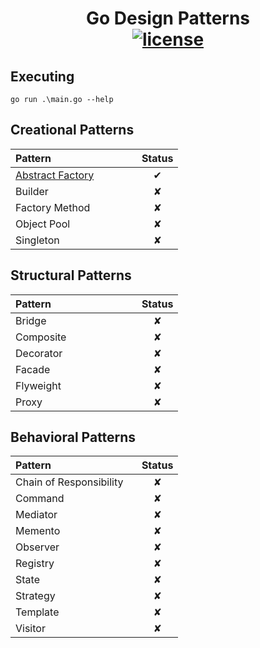 <p align="center">
  <h1 align="center">
    Go Design Patterns
    <br>
    <a href="https://opensource.org/licenses/Apache-2.0" ><img alt="license" src="https://img.shields.io/badge/License-Apache%202.0-blue.svg" /></a>
  </h1>
</p>

## Executing
```
go run .\main.go --help
```

## Creational Patterns

|Pattern &nbsp; &nbsp; &nbsp; &nbsp; &nbsp; &nbsp; &nbsp; &nbsp; &nbsp; &nbsp; &nbsp; &nbsp; &nbsp; &nbsp; &nbsp;|Status|
|:------|:----:|
| [Abstract Factory](/creational/abstract_factory) | ✔ |
| Builder | ✘ |
| Factory Method | ✘ |
| Object Pool | ✘ |
| Singleton | ✘ |

## Structural Patterns

|Pattern &nbsp; &nbsp; &nbsp; &nbsp; &nbsp; &nbsp; &nbsp; &nbsp; &nbsp; &nbsp; &nbsp; &nbsp; &nbsp; &nbsp; &nbsp;|Status|
|:------|:----:|
| Bridge | ✘  |
| Composite | ✘  |
| Decorator | ✘  |
| Facade | ✘  |
| Flyweight | ✘  |
| Proxy | ✘  |

## Behavioral Patterns

|Pattern &nbsp; &nbsp; &nbsp; &nbsp; &nbsp; &nbsp; &nbsp; &nbsp; &nbsp; &nbsp; &nbsp; &nbsp; &nbsp; &nbsp; &nbsp;|Status|
|:------|:----:|
| Chain of Responsibility | ✘ |
| Command | ✘  |
| Mediator | ✘ |
| Memento | ✘ |
| Observer | ✘ |
| Registry | ✘ |
| State | ✘  |
| Strategy | ✘ |
| Template | ✘ |
| Visitor | ✘ |